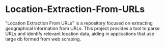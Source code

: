 # Location-Extraction-From-URLs
"Location Extraction From URLs" is a repository focused on extracting geographical information from URLs. This project provides a tool  to parse URLs and identify relevant location data, aiding in applications that use large db formed from web scraping.
